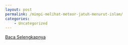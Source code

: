 ```yaml
---
layout: post
permalink: /mimpi-melihat-meteor-jatuh-menurut-islam/
categories:
    - Uncategorized
---
```


[Baca Selengkapnya](/03)